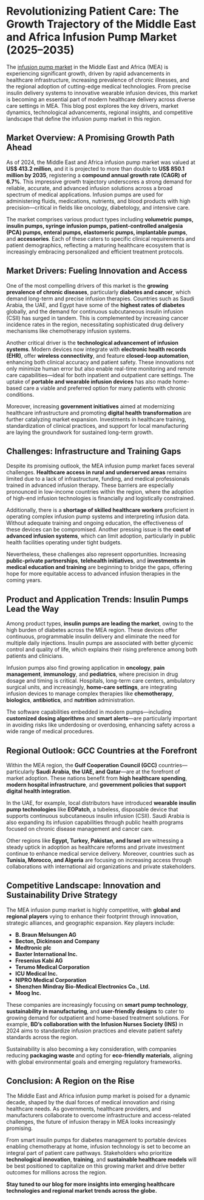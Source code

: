 
# Revolutionizing Patient Care: The Growth Trajectory of the Middle East and Africa Infusion Pump Market (2025–2035)

The [infusion pump market](https://www.transparencymarketresearch.com/middle-east-and-africa-infusion-pump-market.html) in the Middle East and Africa (MEA) is experiencing significant growth, driven by rapid advancements in healthcare infrastructure, increasing prevalence of chronic illnesses, and the regional adoption of cutting-edge medical technologies. From precise insulin delivery systems to innovative wearable infusion devices, this market is becoming an essential part of modern healthcare delivery across diverse care settings in MEA. This blog post explores the key drivers, market dynamics, technological advancements, regional insights, and competitive landscape that define the infusion pump market in this region.

## Market Overview: A Promising Growth Path Ahead

As of 2024, the Middle East and Africa infusion pump market was valued at **US$ 413.2 million**, and it is projected to more than double to **US$ 850.1 million by 2035**, registering a **compound annual growth rate (CAGR) of 6.7%**. This impressive growth trajectory underscores a strong demand for reliable, accurate, and advanced infusion solutions across a broad spectrum of medical applications. Infusion pumps are used for administering fluids, medications, nutrients, and blood products with high precision—critical in fields like oncology, diabetology, and intensive care.

The market comprises various product types including **volumetric pumps, insulin pumps, syringe infusion pumps, patient-controlled analgesia (PCA) pumps, enteral pumps, elastomeric pumps, implantable pumps**, and **accessories**. Each of these caters to specific clinical requirements and patient demographics, reflecting a maturing healthcare ecosystem that is increasingly embracing personalized and efficient treatment protocols.

## Market Drivers: Fueling Innovation and Access

One of the most compelling drivers of this market is the **growing prevalence of chronic diseases**, particularly **diabetes and cancer**, which demand long-term and precise infusion therapies. Countries such as Saudi Arabia, the UAE, and Egypt have some of the **highest rates of diabetes** globally, and the demand for continuous subcutaneous insulin infusion (CSII) has surged in tandem. This is complemented by increasing cancer incidence rates in the region, necessitating sophisticated drug delivery mechanisms like chemotherapy infusion systems.

Another critical driver is the **technological advancement of infusion systems**. Modern devices now integrate with **electronic health records (EHR)**, offer **wireless connectivity**, and feature **closed-loop automation**, enhancing both clinical accuracy and patient safety. These innovations not only minimize human error but also enable real-time monitoring and remote care capabilities—ideal for both inpatient and outpatient care settings. The uptake of **portable and wearable infusion devices** has also made home-based care a viable and preferred option for many patients with chronic conditions.

Moreover, increasing **government initiatives** aimed at modernizing healthcare infrastructure and promoting **digital health transformation** are further catalyzing market expansion. Investments in healthcare training, standardization of clinical practices, and support for local manufacturing are laying the groundwork for sustained long-term growth.

## Challenges: Infrastructure and Training Gaps

Despite its promising outlook, the MEA infusion pump market faces several challenges. **Healthcare access in rural and underserved areas** remains limited due to a lack of infrastructure, funding, and medical professionals trained in advanced infusion therapy. These barriers are especially pronounced in low-income countries within the region, where the adoption of high-end infusion technologies is financially and logistically constrained.

Additionally, there is a **shortage of skilled healthcare workers** proficient in operating complex infusion pump systems and interpreting infusion data. Without adequate training and ongoing education, the effectiveness of these devices can be compromised. Another pressing issue is the **cost of advanced infusion systems**, which can limit adoption, particularly in public health facilities operating under tight budgets.

Nevertheless, these challenges also represent opportunities. Increasing **public-private partnerships**, **telehealth initiatives**, and **investments in medical education and training** are beginning to bridge the gaps, offering hope for more equitable access to advanced infusion therapies in the coming years.

## Product and Application Trends: Insulin Pumps Lead the Way

Among product types, **insulin pumps are leading the market**, owing to the high burden of diabetes across the MEA region. These devices offer continuous, programmable insulin delivery and eliminate the need for multiple daily injections. Insulin pumps are associated with better glycemic control and quality of life, which explains their rising preference among both patients and clinicians.

Infusion pumps also find growing application in **oncology**, **pain management**, **immunology**, and **pediatrics**, where precision in drug dosage and timing is critical. Hospitals, long-term care centers, ambulatory surgical units, and increasingly, **home-care settings**, are integrating infusion devices to manage complex therapies like **chemotherapy**, **biologics**, **antibiotics**, and **nutrition** administration.

The software capabilities embedded in modern pumps—including **customized dosing algorithms** and **smart alerts**—are particularly important in avoiding risks like underdosing or overdosing, enhancing safety across a wide range of medical procedures.

## Regional Outlook: GCC Countries at the Forefront

Within the MEA region, the **Gulf Cooperation Council (GCC)** countries—particularly **Saudi Arabia, the UAE, and Qatar**—are at the forefront of market adoption. These nations benefit from **high healthcare spending**, **modern hospital infrastructure**, and **government policies that support digital health integration**.

In the UAE, for example, local distributors have introduced **wearable insulin pump technologies** like **EOPatch**, a tubeless, disposable device that supports continuous subcutaneous insulin infusion (CSII). Saudi Arabia is also expanding its infusion capabilities through public health programs focused on chronic disease management and cancer care.

Other regions like **Egypt, Turkey, Pakistan, and Israel** are witnessing a steady uptick in adoption as healthcare reforms and private investment continue to enhance medical service delivery. Moreover, countries such as **Tunisia, Morocco, and Algeria** are focusing on increasing access through collaborations with international aid organizations and private stakeholders.

## Competitive Landscape: Innovation and Sustainability Drive Strategy

The MEA infusion pump market is highly competitive, with **global and regional players** vying to enhance their footprint through innovation, strategic alliances, and geographic expansion. Key players include:

- **B. Braun Melsungen AG**
- **Becton, Dickinson and Company**
- **Medtronic plc**
- **Baxter International Inc.**
- **Fresenius Kabi AG**
- **Terumo Medical Corporation**
- **ICU Medical Inc.**
- **NIPRO Medical Corporation**
- **Shenzhen Mindray Bio-Medical Electronics Co., Ltd.**
- **Moog Inc.**

These companies are increasingly focusing on **smart pump technology**, **sustainability in manufacturing**, and **user-friendly designs** to cater to growing demand for outpatient and home-based treatment solutions. For example, **BD’s collaboration with the Infusion Nurses Society (INS)** in 2024 aims to standardize infusion practices and elevate patient safety standards across the region.

Sustainability is also becoming a key consideration, with companies reducing **packaging waste** and opting for **eco-friendly materials**, aligning with global environmental goals and emerging regulatory frameworks.

## Conclusion: A Region on the Rise

The Middle East and Africa infusion pump market is poised for a dynamic decade, shaped by the dual forces of medical innovation and rising healthcare needs. As governments, healthcare providers, and manufacturers collaborate to overcome infrastructure and access-related challenges, the future of infusion therapy in MEA looks increasingly promising.

From smart insulin pumps for diabetes management to portable devices enabling chemotherapy at home, infusion technology is set to become an integral part of patient care pathways. Stakeholders who prioritize **technological innovation**, **training**, and **sustainable healthcare models** will be best positioned to capitalize on this growing market and drive better outcomes for millions across the region.

**Stay tuned to our blog for more insights into emerging healthcare technologies and regional market trends across the globe.**
